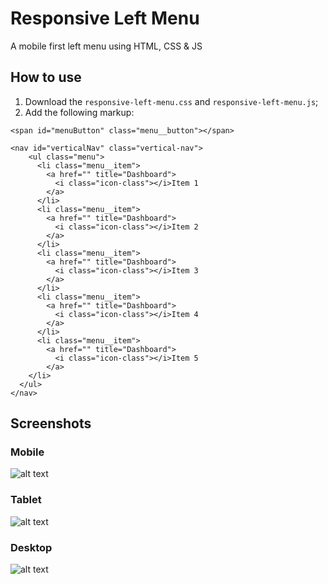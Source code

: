 Responsive Left Menu
====================

A mobile first left menu using HTML, CSS &amp; JS


How to use
----------------------------------

1. Download the ``` responsive-left-menu.css ``` and ``` responsive-left-menu.js ```;
2. Add the following markup:


```
<span id="menuButton" class="menu__button"></span>
```

``` 
<nav id="verticalNav" class="vertical-nav">
    <ul class="menu">
      <li class="menu__item">
        <a href="" title="Dashboard">
          <i class="icon-class"></i>Item 1
        </a>
      </li>
      <li class="menu__item">
        <a href="" title="Dashboard">
          <i class="icon-class"></i>Item 2
        </a>
      </li>
      <li class="menu__item">
        <a href="" title="Dashboard">
          <i class="icon-class"></i>Item 3
        </a>
      </li>
      <li class="menu__item">
        <a href="" title="Dashboard">
          <i class="icon-class"></i>Item 4
        </a>
      </li>
      <li class="menu__item">
        <a href="" title="Dashboard">
          <i class="icon-class"></i>Item 5
        </a>
    </li>
  </ul>     
</nav>
```

Screenshots
--------------------------------------

### Mobile 
              
![alt text](https://raw.githubusercontent.com/cbfranca/responsive-left-menu/master/demos/imgs/mobile.JPG "Mobile - Iphone 5
")

### Tablet

![alt text](https://raw.githubusercontent.com/cbfranca/responsive-left-menu/master/demos/imgs/tablet.JPG "Tablet - Ipad")

### Desktop

![alt text](https://raw.githubusercontent.com/cbfranca/responsive-left-menu/master/demos/imgs/desktop.JPG "Desktop")